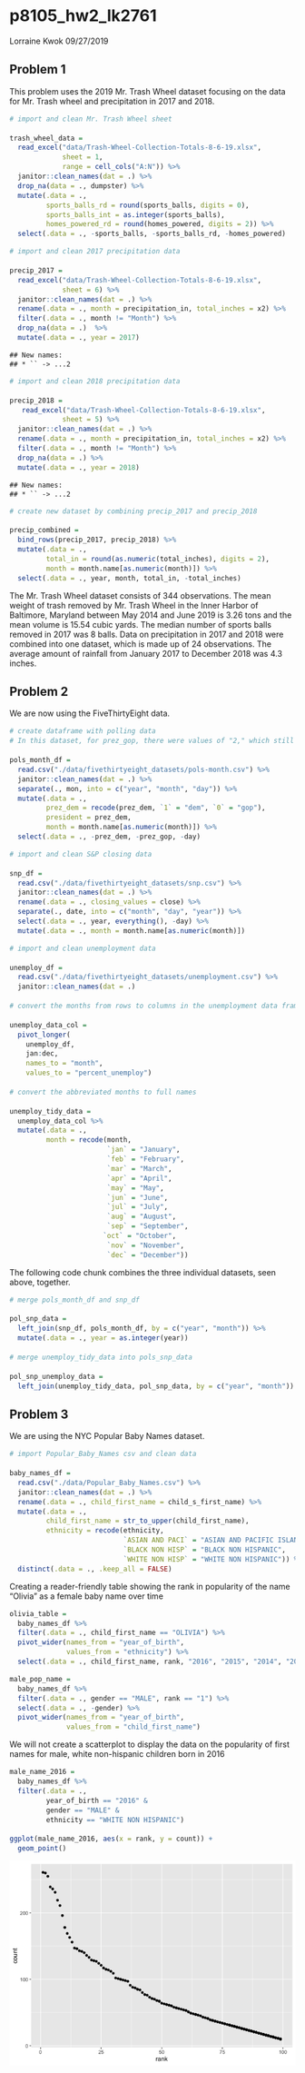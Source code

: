 p8105\_hw2\_lk2761
================
Lorraine Kwok
09/27/2019

## Problem 1

This problem uses the 2019 Mr. Trash Wheel dataset focusing on the data
for Mr. Trash wheel and precipitation in 2017 and 2018.

``` r
# import and clean Mr. Trash Wheel sheet 

trash_wheel_data = 
  read_excel("data/Trash-Wheel-Collection-Totals-8-6-19.xlsx", 
             sheet = 1, 
             range = cell_cols("A:N")) %>%
  janitor::clean_names(dat = .) %>%
  drop_na(data = ., dumpster) %>%
  mutate(.data = ., 
         sports_balls_rd = round(sports_balls, digits = 0),
         sports_balls_int = as.integer(sports_balls),
         homes_powered_rd = round(homes_powered, digits = 2)) %>%
  select(.data = ., -sports_balls, -sports_balls_rd, -homes_powered)
```

``` r
# import and clean 2017 precipitation data 

precip_2017 = 
  read_excel("data/Trash-Wheel-Collection-Totals-8-6-19.xlsx", 
             sheet = 6) %>%
  janitor::clean_names(dat = .) %>%
  rename(.data = ., month = precipitation_in, total_inches = x2) %>%
  filter(.data = ., month != "Month") %>%
  drop_na(data = .)  %>%
  mutate(.data = ., year = 2017) 
```

    ## New names:
    ## * `` -> ...2

``` r
# import and clean 2018 precipitation data

precip_2018 = 
   read_excel("data/Trash-Wheel-Collection-Totals-8-6-19.xlsx", 
             sheet = 5) %>%
  janitor::clean_names(dat = .) %>%
  rename(.data = ., month = precipitation_in, total_inches = x2) %>%
  filter(.data = ., month != "Month") %>%
  drop_na(data = .) %>%
  mutate(.data = ., year = 2018) 
```

    ## New names:
    ## * `` -> ...2

``` r
# create new dataset by combining precip_2017 and precip_2018

precip_combined = 
  bind_rows(precip_2017, precip_2018) %>%
  mutate(.data = ., 
         total_in = round(as.numeric(total_inches), digits = 2),
         month = month.name[as.numeric(month)]) %>%
  select(.data = ., year, month, total_in, -total_inches)
```

The Mr. Trash Wheel dataset consists of 344 observations. The mean
weight of trash removed by Mr. Trash Wheel in the Inner Harbor of
Baltimore, Maryland between May 2014 and June 2019 is 3.26 tons and the
mean volume is 15.54 cubic yards. The median number of sports balls
removed in 2017 was 8 balls. Data on precipitation in 2017 and 2018 were
combined into one dataset, which is made up of 24 observations. The
average amount of rainfall from January 2017 to December 2018 was 4.3
inches.

## Problem 2

We are now using the FiveThirtyEight data.

``` r
# create dataframe with polling data 
# In this dataset, for prez_gop, there were values of "2," which still resulted in coding of "0" in the prez_dem variable. 

pols_month_df =
  read.csv("./data/fivethirtyeight_datasets/pols-month.csv") %>%
  janitor::clean_names(dat = .) %>%
  separate(., mon, into = c("year", "month", "day")) %>%
  mutate(.data = .,
         prez_dem = recode(prez_dem, `1` = "dem", `0` = "gop"), 
         president = prez_dem,
         month = month.name[as.numeric(month)]) %>%
  select(.data = ., -prez_dem, -prez_gop, -day)
```

``` r
# import and clean S&P closing data 

snp_df =
  read.csv("./data/fivethirtyeight_datasets/snp.csv") %>%
  janitor::clean_names(dat = .) %>%
  rename(.data = ., closing_values = close) %>%
  separate(., date, into = c("month", "day", "year")) %>% 
  select(.data = ., year, everything(), -day) %>%
  mutate(.data = ., month = month.name[as.numeric(month)])
```

``` r
# import and clean unemployment data

unemploy_df =
  read.csv("./data/fivethirtyeight_datasets/unemployment.csv") %>%
  janitor::clean_names(dat = .) 

# convert the months from rows to columns in the unemployment data frame

unemploy_data_col = 
  pivot_longer(
    unemploy_df,
    jan:dec,
    names_to = "month",
    values_to = "percent_unemploy")
  
# convert the abbreviated months to full names 

unemploy_tidy_data = 
  unemploy_data_col %>%
  mutate(.data = ., 
         month = recode(month, 
                        `jan` = "January", 
                        `feb` = "February",
                        `mar` = "March", 
                        `apr` = "April",
                        `may` = "May",
                        `jun` = "June",
                        `jul` = "July",
                        `aug` = "August",
                        `sep` = "September",
                       `oct` = "October",
                        `nov` = "November",
                        `dec` = "December"))
```

The following code chunk combines the three individual datasets, seen
above, together.

``` r
# merge pols_month_df and snp_df 

pol_snp_data =
  left_join(snp_df, pols_month_df, by = c("year", "month")) %>%
  mutate(.data = ., year = as.integer(year))

# merge unemploy_tidy_data into pols_snp_data 

pol_snp_unemploy_data =
  left_join(unemploy_tidy_data, pol_snp_data, by = c("year", "month"))
```

## Problem 3

We are using the NYC Popular Baby Names dataset.

``` r
# import Popular_Baby_Names csv and clean data 

baby_names_df = 
  read.csv("./data/Popular_Baby_Names.csv") %>%
  janitor::clean_names(dat = .) %>%
  rename(.data = ., child_first_name = child_s_first_name) %>%
  mutate(.data = ., 
         child_first_name = str_to_upper(child_first_name),
         ethnicity = recode(ethnicity, 
                            `ASIAN AND PACI` = "ASIAN AND PACIFIC ISLANDER",
                            `BLACK NON HISP` = "BLACK NON HISPANIC",
                            `WHITE NON HISP` = "WHITE NON HISPANIC")) %>%
  distinct(.data = ., .keep_all = FALSE)
```

Creating a reader-friendly table showing the rank in popularity of the
name “Olivia” as a female baby name over time

``` r
olivia_table = 
  baby_names_df %>%
  filter(.data = ., child_first_name == "OLIVIA") %>%
  pivot_wider(names_from = "year_of_birth",
              values_from = "ethnicity") %>%
  select(.data = ., child_first_name, rank, "2016", "2015", "2014", "2013", "2012", "2011", count, -gender)
```

``` r
male_pop_name = 
  baby_names_df %>%
  filter(.data = ., gender == "MALE", rank == "1") %>%
  select(.data = ., -gender) %>%
  pivot_wider(names_from = "year_of_birth",
              values_from = "child_first_name")
```

We will not create a scatterplot to display the data on the popularity
of first names for male, white non-hispanic children born in 2016

``` r
male_name_2016 = 
  baby_names_df %>%
  filter(.data = ., 
         year_of_birth == "2016" & 
         gender == "MALE" & 
         ethnicity == "WHITE NON HISPANIC")

ggplot(male_name_2016, aes(x = rank, y = count)) +
  geom_point()
```

![](p8105_hw2_lk2761_files/figure-gfm/create%20scatterplot-1.png)<!-- -->
